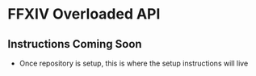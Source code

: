 # FFXIV Overloaded API

## Instructions Coming Soon
 - Once repository is setup, this is where the setup instructions will live
